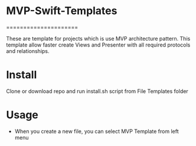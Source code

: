 
# MVP-Swift-Templates

=====================

These are template for projects which is use MVP architecture pattern. This template allow faster create Views and Presenter with all required protocols and relationships.

# Install #
Clone or download repo and run install.sh script from File Templates folder

# Usage #

* When you create a new file, you can select MVP Template from left menu
